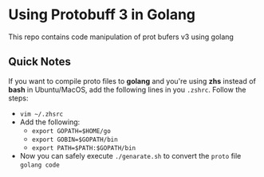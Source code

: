 # Using Protobuff 3 in Golang

This repo contains code manipulation of prot bufers v3 using golang

## Quick Notes

If you want to compile proto files to **golang** and you're using **zhs** instead of **bash** in Ubuntu/MacOS, add the following lines in you `.zshrc`. Follow the steps:

- `vim ~/.zhsrc`
- Add the following:
  - `export GOPATH=$HOME/go`
  - `export GOBIN=$GOPATH/bin`
  - `export PATH=$PATH:$GOPATH/bin`
- Now you can safely execute `./genarate.sh` to convert the `proto` file `golang code`
